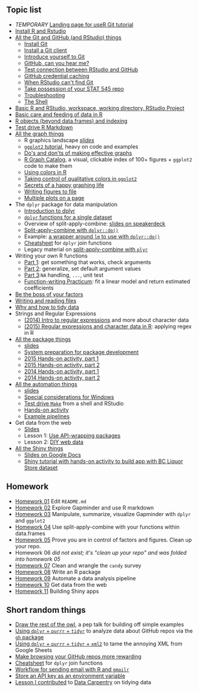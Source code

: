 ## Topic list

  * *TEMPORARY* [Landing page for useR Git tutorial](happy00_index.html)
  * [Install R and Rstudio](block000_r-rstudio-install.html)
  * [All the Git and GitHub (and RStudio) things](git00_index.html)
    - [Install Git](git01_git-install.html)
    - [Install a Git client](git02_git-clients.html)
    - [Introduce yourself to Git](git04_introduce-self-to-git.html)
    - [GitHub, can you hear me?](git05_github-connection.html)
    - [Test connection between RStudio and GitHub](git07_git-github-rstudio.html)
    - [GitHub credential caching](git06_credential-caching.html)
    - [When RStudio can't find Git](git03_rstudio-meet-git.html)
    - [Take possession of your STAT 545 repo](git08_claim-stat545-repo.html)
    - [Troubleshooting](git66_rstudio-git-github-hell.html)
    - [The Shell](git09_shell.html)
  * [Basic R and RStudio, workspace, working directory, RStudio Project](block002_hello-r-workspace-wd-project.html)
  * [Basic care and feeding of data in R](block006_care-feeding-data.html)
  * [R objects (beyond data.frames) and indexing](block004_basic-r-objects.html)
  * [Test drive R Markdown](block007_first-use-rmarkdown.html)
  * [All the graph things](graph00_index.html)
    - R graphics landscape *[slides](https://speakerdeck.com/jennybc/ggplot2-tutorial)*
    - [`ggplot2` tutorial](https://github.com/jennybc/ggplot2-tutorial), heavy on code and examples
    - [Do's and don'ts of making effective graphs](block015_graph-dos-donts.html)
    - [R Graph Catalog](http://shiny.stat.ubc.ca/r-graph-catalog/), a visual, clickable index of 100+ figures + `ggplot2` code to make them
    - [Using colors in R](block018_colors.html)
    - [Taking control of qualitative colors in `ggplot2`](block019_enforce-color-scheme.html)
    - [Secrets of a happy graphing life](block016_secrets-happy-graphing.html)
    - [Writing figures to file](block017_write-figure-to-file.html)
    - [Multiple plots on a page](block020_multiple-plots-on-a-page.html)
  * The `dplyr` package for data manipulation
    - [Introduction to dplyr](block009_dplyr-intro.html)
    - [`dplyr` functions for a single dataset](block010_dplyr-end-single-table.html)
    - Overview of split-apply-combine: [slides on speakerdeck](https://speakerdeck.com/jennybc/ubc-stat545-split-apply-combine-intro)
    - [Split-apply-combine with `dplyr::do()`](block023_dplyr-do.html)
    - Example: [a wrapper around `lm` to use with `dplyr::do()`](block025_lm-poly.html)
    - [Cheatsheet](bit001_dplyr-cheatsheet.html) for `dplyr` join functions
    - Legacy material on [split-apply-combine with `plyr`](block013_plyr-ddply.html)
  * Writing your own R functions
    - [Part 1](block011_write-your-own-function-01.html): get something that works, check arguments
    - [Part 2](block011_write-your-own-function-02.html): generalize, set default argument values
    - [Part 3](block011_write-your-own-function-03.html):`NA` handling, `...`, unit test
    - [Function-writing Practicum](block012_function-regress-lifeexp-on-year.html): fit a linear model and return estimated coefficients
  * [Be the boss of your factors](block014_factors.html)
  * [Writing and reading files](block026_file-out-in.html)
  * [Why and how to tidy data](bit002_tidying-lotr-data.html)
  * Strings and Regular Expressions
    - [(2014) Intro to regular expressions](block022_regular-expression.html) and more about character data
    - [(2015) Regular expressions and character data in R](block027_regular-expressions.html): applying regex in R
  * [All the package things](packages00_index.html)
    - [slides](https://speakerdeck.com/jennybc/ubc-stat545-2015-writing-your-first-r-package)
    - [System preparation for package development](packages01_system-prep.html)
    - [2015 Hands-on activity, part 1](packages04_foofactors-package-01.html)
    - [2015 Hands-on activity, part 2](packages05_foofactors-package-02.html)
    - [2014 Hands-on activity, part 1](packages02_activity.html)
    - [2014 Hands-on activity, part 2](packages03_activity_part2.html)
  * [All the automation things](automation00_index.html)
    - <a href="automation01_slides/index.html" target="_blank">slides</a>
    - [Special considerations for Windows](automation02_windows.html)
    - [Test drive `Make`](automation03_make-test-drive.html) from a shell and RStudio
    - [Hands-on activity](automation04_make-activity.html)
    - [Example pipelines](automation00_index.html#more-examples)
  * Get data from the web
    - [Slides](webdata01_slides.html)
    - Lesson 1: [Use API-wrapping packages](webdata02_activity.html)
    - Lesson 2: [DIY web data](webdata03_activity.html)
  * [All the Shiny things](shiny00_index.html)
    - [Slides on Google Docs](https://docs.google.com/presentation/d/1dXhqqsD7dPOOdcC5Y7RW--dEU7UfU52qlb0YD3kKeLw/edit?usp=sharing)
    - [Shiny tutorial with hands-on activity to build app with BC Liquor Store dataset](shiny01_activity.html)

## Homework

  * [Homework 01](hw01_edit-README.html) Edit `README.md`
  * [Homework 02](hw02_explore-gapminder-use-rmarkdown.html) Explore Gapminder and use R markdown
  * [Homework 03](hw03_dplyr-and-more-ggplot2.html) Manipulate, summarize, visualize Gapminder with `dplyr` and `ggplot2`
  * [Homework 04](hw04_write-function-split-apply-combine.html) Use split-apply-combine with your functions within data.frames 
  * [Homework 05](hw05_factor-figure-boss-repo-hygiene.html) Prove you are in control of factors and figures. Clean up your repo.
  * Homework 06 *did not exist; it's "clean up your repo" and was folded into homework 05*
  * [Homework 07](hw07_data-wrangling-candy.html) Clean and wrangle the `candy` survey
  * [Homework 08](hw08_package.html) Write an R package
  * [Homework 09](hw09_automation.html) Automate a data analysis pipeline
  * [Homework 10](hw10_data-from-web.html) Get data from the web
  * [Homework 11](hw11_shiny.html) Building Shiny apps
  
## Short random things

  * [Draw the rest of the owl](bit007_draw-the-rest-of-the-owl.html), a pep talk for building off simple examples
  * [Using `dplyr` + `purrr` + `tidyr`](https://github.com/jennybc/analyze-github-stuff-with-r) to analyze data about GitHub repos via the [`gh` package](https://github.com/gaborcsardi/gh)
  * [Using `dplyr` + `purrr` + `tidyr` + `xml2`](https://github.com/jennybc/manipulate-xml-with-purrr-dplyr-tidyr) to tame the annoying XML from Google Sheets
  * [Make browsing your GitHub repos more rewarding](bit006_github-browsability-wins.html)
  * [Cheatsheet](bit001_dplyr-cheatsheet.html) for `dplyr` join functions
  * [Workflow for sending email with R and `gmailr`](https://github.com/jennybc/send-email-with-r)
  * [Store an API key as an environment variable](bit003_api-key-env-var.html)
  * [Lesson I contributed](bit002_tidying-lotr-data.html) to [Data Carpentry](http://software-carpentry.org/blog/2014/05/our-first-data-carpentry-workshop.html) on tidying data

